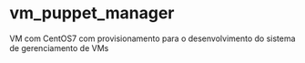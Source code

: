 # vm_puppet_manager
VM com CentOS7 com provisionamento para o desenvolvimento do sistema de gerenciamento de VMs
